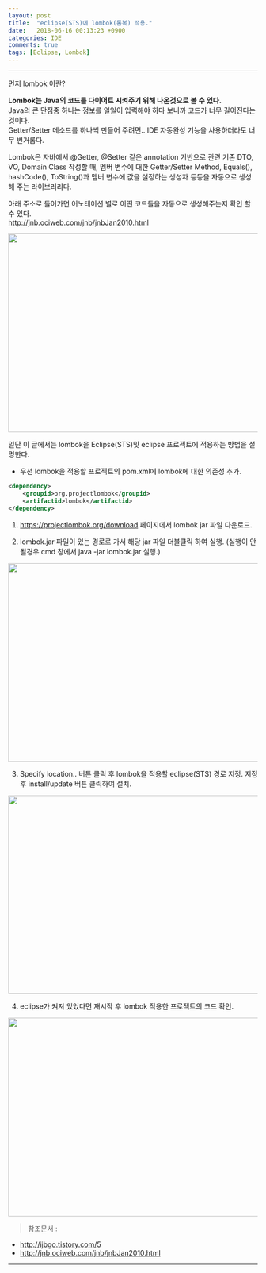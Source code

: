 ```yaml
---
layout: post
title:  "eclipse(STS)에 lombok(롬복) 적용."
date:   2018-06-16 00:13:23 +0900
categories: IDE
comments: true
tags: [Eclipse, Lombok]
---
```


---

먼저 lombok 이란?

__Lombok는 Java의 코드를 다이어트 시켜주기 위해 나온것으로 볼 수 있다.__ <br>
Java의 큰 단점중 하나는 정보를 일일이 입력해야 하다 보니까 코드가 너무 길어진다는 것이다. <br>
Getter/Setter 메소드를 하나씩 만들어 주려면.. IDE 자동완성 기능을 사용하더라도 너무 번거롭다. <br>

Lombok은 자바에서 @Getter, @Setter 같은 annotation 기반으로 관련 기존 DTO, VO, Domain Class 작성할 때, 
멤버 변수에 대한 Getter/Setter Method, Equals(), hashCode(), ToString()과 
멤버 변수에 값을 설정하는 생성자 등등을 자동으로 생성해 주는 라이브러리다.  <br>

아래 주소로 들어가면 어노테이션 별로 어떤 코드들을 자동으로 생성해주는지 확인 할 수 있다. <br>
<http://jnb.ociweb.com/jnb/jnbJan2010.html>


<img src="{{ site.baseurl }}/public/post/lombok/lombok2.png" width="800px" height="400px"/>

일단 이 글에서는 lombok을 Eclipse(STS)및 eclipse 프로젝트에 적용하는 방법을 설명한다.<br>

- 우선 lombok을 적용할 프로젝트의 pom.xml에 lombok에 대한 의존성 추가.<br>

```xml
<dependency>
    <groupid>org.projectlombok</groupid>
    <artifactid>lombok</artifactid>
</dependency>
```
1. https://projectlombok.org/download 페이지에서 lombok jar 파일 다운로드.

2. lombok.jar 파일이 있는 경로로 가서 해당 jar 파일 더블클릭 하여 실행. (실행이 안될경우 cmd 창에서 java -jar lombok.jar 실행.)
<img src="{{ site.baseurl }}/public/post/lombok/lombok3.png" width="800px" height="400px"/>

3. Specify location.. 버튼 클릭 후 lombok을 적용할 eclipse(STS) 경로 지정. 지정 후 install/update 버튼 클릭하여 설치.
<img src="{{ site.baseurl }}/public/post/lombok/lombok4.png" width="800px" height="400px"/>

4. eclipse가 켜져 있었다면 재시작 후 lombok 적용한 프로젝트의 코드 확인.
<img src="{{ site.baseurl }}/public/post/lombok/lombok5.png" width="800px" height="400px"/>



>참조문서 :
* <http://ijbgo.tistory.com/5>
* <http://jnb.ociweb.com/jnb/jnbJan2010.html>

[jekyll-docs]: https://jekyllrb.com/docs/home
[jekyll-gh]:   https://github.com/jekyll/jekyll
[jekyll-talk]: https://talk.jekyllrb.com/
---
